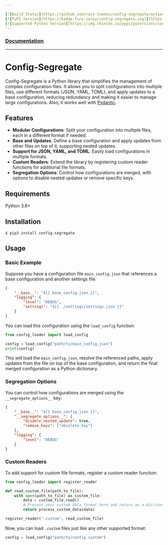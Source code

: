 ```yaml
---

[![Build Status](https://github.com/ross-tsenov/config-segregate/actions/workflows/ci.yml/badge.svg?branch=main)](https://github.com/ross-tsenov/config-segregate/actions/workflows/ci.yml)
[![PyPI Version](https://badge.fury.io/py/config-segregate.svg)](https://pypi.python.org/pypi/config-segregate)
[![Supported Python Version](https://img.shields.io/pypi/pyversions/config-segregate.svg?color=%2334D058)](https://pypi.python.org/pypi/config-segregate)
---
```

### **[Documentation](https://ross-tsenov.github.io/config-segregate/)**

---

# Config-Segregate

Config-Segregate is a Python library that simplifies the management of complex configuration files. It allows you to split configurations into multiple files, use different formats (JSON, YAML, TOML), and apply updates to a base configuration, reducing redundancy and making it easier to manage large configurations. Also, it works well with [Pydantic](https://pypi.org/project/pydantic/).

## Features

- **Modular Configurations**: Split your configuration into multiple files, each in a different format if needed.
- **Base and Updates**: Define a base configuration and apply updates from other files on top of it, supporting nested updates.
- **Support for JSON, YAML, and TOML**: Easily load configurations in multiple formats.
- **Custom Readers**: Extend the library by registering custom reader functions for additional file formats.
- **Segregation Options**: Control how configurations are merged, with options to disable nested updates or remove specific keys.

## Requirements

Python 3.8+

## Installation

```shell
$ pip3 install config-segregate
```


## Usage

### Basic Example

Suppose you have a configuration file `main_config.json` that references a base configuration and another settings file:

```json
{
    "__base__": "${{ base_config.json }}",
    "logging": {
        "level": "DEBUG",
        "settings": "${{ ./settings/settings.json }}"
    }
}
```

You can load this configuration using the `load_config` function:

```python
from config_loader import load_config

config = load_config("path/to/main_config.json")
print(config)
```

This will load the `main_config.json`, resolve the referenced paths, apply updates from the file on top of the base configuration, and return the final merged configuration as a Python dictionary.

### Segregation Options

You can control how configurations are merged using the `__segregate_options__` key:

```json
{
    "__base__": "${{ base_config.json }}",
    "__segregate_options__": {
        "disable_nested_update": true,
        "remove_keys": ["obsolete_key"]
    },
    "logging": {
        "level": "DEBUG"
    }
}
```

### Custom Readers

To add support for custom file formats, register a custom reader function:

```python
from config_loader import register_reader

def read_custom_file(path_to_file):
    with open(path_to_file) as custom_file:
        data = custom_file.read()
        # Process your custom data format here and return as a dictionary
        return process_custom_data(data)

register_reader(".custom", read_custom_file)
```

Now, you can load `.custom` files just like any other supported format:

```python
config = load_config("path/to/config.custom")
```
